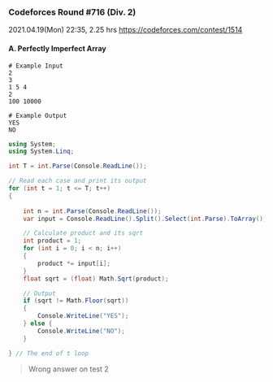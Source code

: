 ### Codeforces Round #716 (Div. 2)
2021.04.19(Mon) 22:35, 2.25 hrs
https://codeforces.com/contest/1514


#### A. Perfectly Imperfect Array

```
# Example Input
2
3
1 5 4
2
100 10000

# Example Output
YES
NO
```

```cs
using System;
using System.Linq;
```

```cs
int T = int.Parse(Console.ReadLine());                                  // 2

// Read each case and print its output
for (int t = 1; t <= T; t++)
{
    
    int n = int.Parse(Console.ReadLine());                              // 3
    var input = Console.ReadLine().Split().Select(int.Parse).ToArray(); // 1 5 4

    // Calculate product and its sqrt
    int product = 1;
    for (int i = 0; i < n; i++)
    {
        product *= input[i];
    }
    float sqrt = (float) Math.Sqrt(product);

    // Output
    if (sqrt != Math.Floor(sqrt))
    {
        Console.WriteLine("YES");
    } else {
        Console.WriteLine("NO");
    }

} // The end of t loop
```
> Wrong answer on test 2